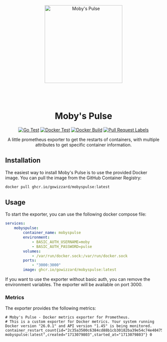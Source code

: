 <div align="center">


<img src="https://github.com/gowizzard/mobyspulse/assets/30717818/4e6286f2-eec3-416c-ade4-1819f331ae49" alt="Moby's Pulse" width="250" style="margin:50px 0;">

# Moby's Pulse

[![Go Test](https://github.com/gowizzard/mobyspulse/actions/workflows/go-test.yml/badge.svg)](https://github.com/gowizzard/mobyspulse/actions/workflows/go-test.yml) [![Docker Test](https://github.com/gowizzard/mobyspulse/actions/workflows/docker-test.yml/badge.svg)](https://github.com/gowizzard/mobyspulse/actions/workflows/docker-test.yml) [![Docker Build](https://github.com/gowizzard/mobyspulse/actions/workflows/docker-build.yml/badge.svg)](https://github.com/gowizzard/mobyspulse/actions/workflows/docker-build.yml) [![Pull Request Labels](https://github.com/gowizzard/mobyspulse/actions/workflows/pull-request-labels.yml/badge.svg)](https://github.com/gowizzard/mobyspulse/actions/workflows/pull-request-labels.yml)

A little prometheus exporter to get the restarts of containers, with multiple attributes to get specific container information.

</div>

## Installation

The easiest way to install Moby's Pulse is to use the provided Docker image. You can pull the image from the GitHub Container Registry:

```bash
docker pull ghcr.io/gowizzard/mobyspulse:latest
```

## Usage

To start the exporter, you can use the following docker compose file:

```yaml
services:
    mobyspulse:
        container_name: mobyspulse
        environment:
            - BASIC_AUTH_USERNAME=moby
            - BASIC_AUTH_PASSWORD=pulse
        volumes:
            - /var/run/docker.sock:/var/run/docker.sock
        ports:
            - "3000:3000"
        image: ghcr.io/gowizzard/mobyspulse:latest
```

If you want to use the exporter without basic auth, you can remove the environment variables. The exporter will be available on port 3000.

### Metrics

The exporter provides the following metrics:

```text
# Moby's Pulse - Docker metrics exporter for Prometheus.
# This is a custom exporter for Docker metrics. Your system running Docker version "26.0.1" and API version "1.45" is being monitored.
container_restart_count{id="2c35a3500c6384cd88b1cb30182ba39e54c74e4047515d2e6db662aaa7116bb2",name="mobyspulse",image="mobyspulse-mobyspulse:latest",created="1713079803",started_at="1713079803"} 0
```